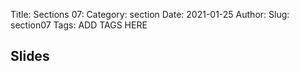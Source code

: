 Title: Sections 07:
Category: section
Date: 2021-01-25
Author: 
Slug: section07
Tags: ADD TAGS HERE


## Slides
<!-- - [PDF | Lecture 1: Description]({attach}presentation/Lecture1_Data.pdf) -->